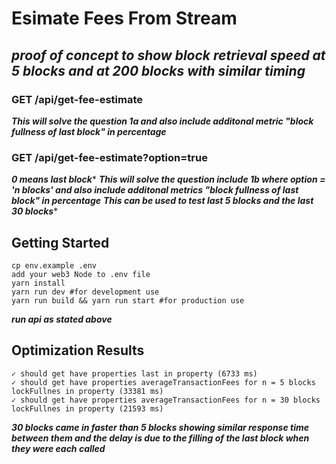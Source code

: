 # Esimate Fees From Stream

## ***proof of concept to show block retrieval speed at 5 blocks and at 200 blocks with similar timing***

### GET /api/get-fee-estimate
***This will solve the question 1a and also include additonal metric "block fullness of last block" in percentage***

### GET /api/get-fee-estimate?option=true
***0 means last block****
***This will solve the question include 1b where option = 'n blocks' and also include additonal metrics "block fullness of last block" in percentage***
***This can be used to test last 5 blocks and the last 30 blocks****

## Getting Started

```
cp env.example .env
add your web3 Node to .env file
yarn install
yarn run dev #for development use
yarn run build && yarn run start #for production use
```

***run api as stated above***


## Optimization Results
```
✓ should get have properties last in property (6733 ms)
✓ should get have properties averageTransactionFees for n = 5 blocks lockFullnes in property (33381 ms)
✓ should get have properties averageTransactionFees for n = 30 blocks lockFullnes in property (21593 ms)
```
***30 blocks came in faster than 5 blocks showing similar response time between them and the delay is due to the filling of the last block when they were each called***
